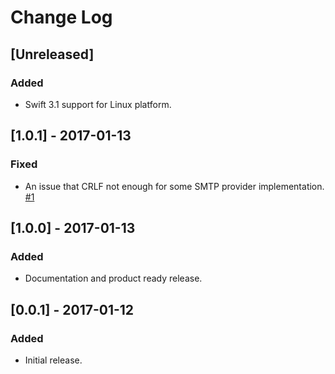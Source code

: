 # Change Log

## [Unreleased]
### Added
- Swift 3.1 support for Linux platform.

## [1.0.1] - 2017-01-13
### Fixed
- An issue that CRLF not enough for some SMTP provider implementation. [#1](https://github.com/onevcat/Hedwig/issues/1)

## [1.0.0] - 2017-01-13
### Added
- Documentation and product ready release.

## [0.0.1] - 2017-01-12
### Added
- Initial release.

